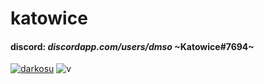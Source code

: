 # katowice

#### discord: *discordapp.com/users/dmso* ~Katowice#7694~

[![darkosu](https://i.imgur.com/V4CzxIn.png)](https://i.imgur.com/V4CzxIn.png)
![v](https://komarev.com/ghpvc/?username=katowicak&color=B57EDC)
